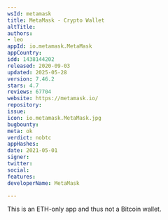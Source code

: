 ```yaml
---
wsId: metamask
title: MetaMask - Crypto Wallet
altTitle: 
authors:
- leo
appId: io.metamask.MetaMask
appCountry: 
idd: 1438144202
released: 2020-09-03
updated: 2025-05-28
version: 7.46.2
stars: 4.7
reviews: 67704
website: https://metamask.io/
repository: 
issue: 
icon: io.metamask.MetaMask.jpg
bugbounty: 
meta: ok
verdict: nobtc
appHashes: 
date: 2021-05-01
signer: 
twitter: 
social: 
features: 
developerName: MetaMask

---
```


This is an ETH-only app and thus not a Bitcoin wallet.
